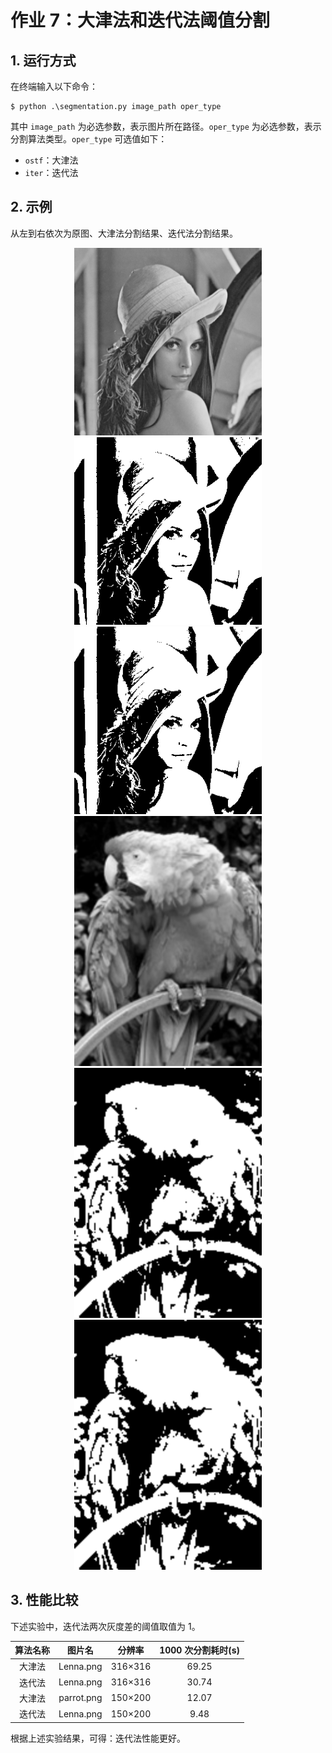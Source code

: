 # 作业 7：大津法和迭代法阈值分割

## 1. 运行方式

在终端输入以下命令：

```shell
$ python .\segmentation.py image_path oper_type
```

其中 `image_path` 为必选参数，表示图片所在路径。`oper_type` 为必选参数，表示分割算法类型。`oper_type` 可选值如下：

- `ostf`：大津法
- `iter`：迭代法



## 2. 示例

从左到右依次为原图、大津法分割结果、迭代法分割结果。

<div>
    <center>
    	<img src="imgs/Lenna.png" width="300">
    	<img src="imgs/ostf_Lenna.png" width="300">
        <img src="imgs/iter_Lenna.png" width="300">
    </center>
</div>



<div>
    <center>
    	<img src="imgs/parrot.png" width="300">
    	<img src="imgs/ostf_parrot.png" width="300">
        <img src="imgs/iter_parrot.png" width="300">
    </center>
</div>



## 3. 性能比较

下述实验中，迭代法两次灰度差的阈值取值为 1。

| 算法名称 |   图片名   | 分辨率  | 1000 次分割耗时(s) |
| :------: | :--------: | :-----: | :----------------: |
|  大津法  | Lenna.png  | 316×316 |       69.25        |
|  迭代法  | Lenna.png  | 316×316 |       30.74        |
|  大津法  | parrot.png | 150×200 |       12.07        |
|  迭代法  | Lenna.png  | 150×200 |        9.48        |

根据上述实验结果，可得：迭代法性能更好。

